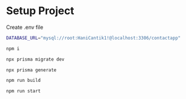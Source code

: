 # Setup Project

Create .env file

```bash
DATABASE_URL="mysql://root:HaniCantik1!@localhost:3306/contactapp"
```

```bash
npm i

npx prisma migrate dev

npx prisma generate

npm run build

npm run start

```


